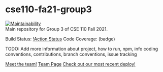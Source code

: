 # cse110-fa21-group3

[![Maintainability](https://api.codeclimate.com/v1/badges/17334651f5f930bb684f/maintainability)](https://codeclimate.com/github/cse110-fa21-group3/cse110-fa21-group3/maintainability)<br>
Main repository for Group 3 of CSE 110 Fall 2021.

Build Status: [!Action Status](https://github.com/cse110-fa21-group3/cse110-fa21-group3/.github/workflows/super-linter.yml/badge.svg)
Code Coverage: (badge)

TODO: Add more information about project, how to run, npm, info coding conventions, contributions, branch conventions, issue tracking

[Meet the team!](https://github.com/cse110-fa21-group3/cse110-fa21-group3/blob/main/admin/team.md)
[Team Page](https://github.com/cse110-fa21-group3/cse110-fa21-group3/blob/main/admin/team.md)
[Check out our most recent deploy!](https://team003.netlify.app)
